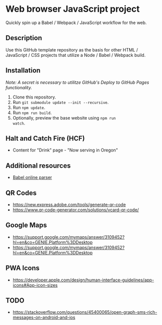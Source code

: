 

# Web browser JavaScript project
Quickly spin up a Babel / Webpack / JavaScript workflow for the web.

## Description
Use this GitHub template repository as the basis for other HTML / JavaScript / CSS projects that utilize a Node / Babel / Webpack build.

## Installation
_Note: A secret is necessary to utilitze GitHub's Deploy to GitHub Pages functionality._
1. Clone this repository.
2. Run <code>git submodule update --init --recursive</code>.
3. Run <code>npm update</code>.
4. Run <code>npm run build</code>.
5. Optionally, preview the base website using <code>npm run watch</code>.

## Halt and Catch Fire (HCF)
- Content for "Drink" page - "Now serving in Oregon"

## Additional resources
* [Babel online parser](https://babeljs.io/repl/#?browsers=defaults)

## QR Codes
* https://new.express.adobe.com/tools/generate-qr-code
* https://www.qr-code-generator.com/solutions/vcard-qr-code/

## Google Maps
* https://support.google.com/mymaps/answer/3109452?hl=en&co=GENIE.Platform%3DDesktop
* https://support.google.com/mymaps/answer/3109452?hl=en&co=GENIE.Platform%3DDesktop

## PWA Icons
* https://developer.apple.com/design/human-interface-guidelines/app-icons#App-icon-sizes

## TODO
- https://stackoverflow.com/questions/45400065/open-graph-sms-rich-messages-on-android-and-ios
